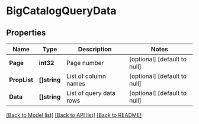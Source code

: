 # BigCatalogQueryData

## Properties
Name | Type | Description | Notes
------------ | ------------- | ------------- | -------------
**Page** | **int32** | Page number | [optional] [default to null]
**PropList** | **[]string** | List of column names | [optional] [default to null]
**Data** | **[]string** | List of query data rows | [optional] [default to null]

[[Back to Model list]](../README.md#documentation-for-models) [[Back to API list]](../README.md#documentation-for-api-endpoints) [[Back to README]](../README.md)


